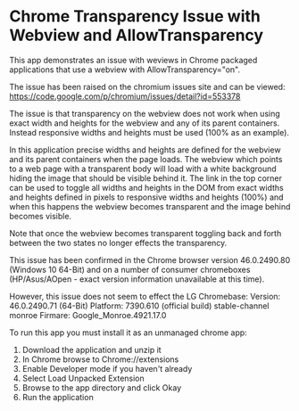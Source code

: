 # Chrome Transparency Issue with Webview and AllowTransparency
This app demonstrates an issue with weviews in  Chrome packaged applications that use a webview with AllowTransparency="on".

The issue has been raised on the chromium issues site and can be viewed: https://code.google.com/p/chromium/issues/detail?id=553378

The issue is that transparency on the webview does not work when using exact width and heights for the webview and any of its parent containers. Instead
responsive widths and heights must be used (100% as an example).

In this application precise widths and heights are defined for the webview and its parent containers when the page loads. The webview which points to a web page with a transparent body will load with a white background hiding the image that should be visible behind it. The link in the top corner can be used to toggle all widths and heights in the DOM from exact widths and heights defined in pixels to responsive widths and heights (100%) and when this happens the webview becomes transparent and the image behind becomes visible.

Note that once the webview becomes transparent toggling back and forth between the two states no longer effects the transparency.

This issue has been confirmed in the Chrome browser version 46.0.2490.80 (Windows 10 64-Bit) and on a number of consumer chromeboxes (HP/Asus/AOpen - exact version information unavailable at this time).

However, this issue does not seem to effect the LG Chromebase:
Version: 46.0.2490.71 (64-Bit)
Platform: 7390.610 (official build) stable-channel monroe
Firmare: Google_Monroe.4921.17.0

To run this app you must install it as an unmanaged chrome app:
1. Download the application and unzip it
2. In Chrome browse to Chrome://extensions
3. Enable Developer mode if you haven't already
4. Select Load Unpacked Extension
5. Browse to the app directory and click Okay
6. Run the application


